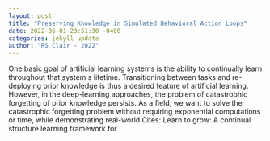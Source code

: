 ```yaml
--- 
layout: post 
title: "Preserving Knowledge in Simulated Behavioral Action Loops" 
date: 2022-06-01 23:51:30 -0400 
categories: jekyll update 
author: "RS Clair - 2022" 
--- 
```

One basic goal of artificial learning systems is the ability to continually learn throughout that system s lifetime. Transitioning between tasks and re-deploying prior knowledge is thus a desired feature of artificial learning. However, in the deep-learning approaches, the problem of catastrophic forgetting of prior knowledge persists. As a field, we want to solve the catastrophic forgetting problem without requiring exponential computations or time, while demonstrating real-world Cites: Learn to grow: A continual structure learning framework for